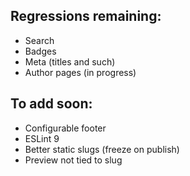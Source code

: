 ## Regressions remaining:
- Search
- Badges
- Meta (titles and such)
- Author pages (in progress)

## To add soon:
- Configurable footer
- ESLint 9
- Better static slugs (freeze on publish)
- Preview not tied to slug

